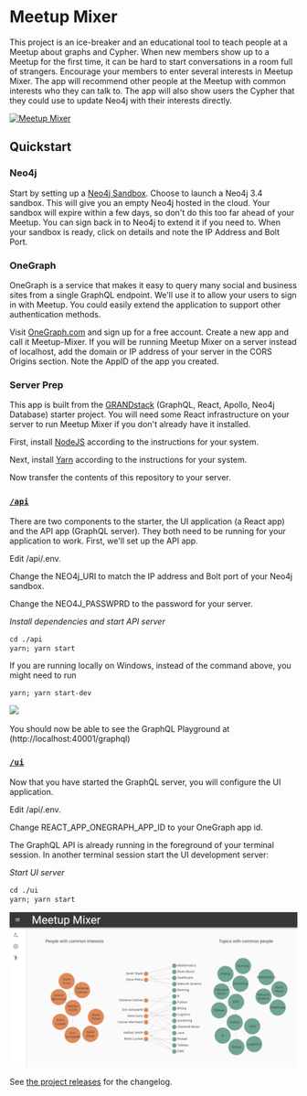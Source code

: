 # Meetup Mixer

This project is an ice-breaker and an educational tool to teach people at a Meetup about graphs and Cypher. When new members show up to a Meetup for the first time, it can be hard to start conversations in a room full of strangers. Encourage your members to enter several interests in Meetup Mixer. The app will recommend other people at the Meetup with common interests who they can talk to. The app will also show users the Cypher that they could use to update Neo4j with their interests directly.

[![Meetup Mixer](https://img.youtube.com/vi/syUcgGkZIzs/0.jpg)](https://www.youtube.com/watch?v=syUcgGkZIzs "Meetup Mixer")

## Quickstart

### Neo4j

Start by setting up a [Neo4j Sandbox](http://neo4j.com/sandbox). Choose to launch a Neo4j 3.4 sandbox. This will give you an empty Neo4j hosted in the cloud. Your sandbox will expire within a few days, so don't do this too far ahead of your Meetup. You can sign back in to Neo4j to extend it if you need to. When your sandbox is ready, click on details and note the IP Address and Bolt Port.

### OneGraph

OneGraph is a service that makes it easy to query many social and business sites from a single GraphQL endpoint. We'll use it to allow your users to sign in with Meetup. You could easily extend the application to support other authentication methods.

Visit [OneGraph.com](http://onegraph.com) and sign up for a free account. Create a new app and call it Meetup-Mixer. If you will be running Meetup Mixer on a server instead of localhost, add the domain or IP address of your server in the CORS Origins section. Note the AppID of the app you created.

### Server Prep
This app is built from the [GRANDstack](https://github.com/grand-stack/grand-stack-starter) (GraphQL, React, Apollo, Neo4j Database) starter project. You will need some React infrastructure on your server to run Meetup Mixer if you don't already have it installed.

First, install [NodeJS](https://nodejs.org/en/download/) according to the instructions for your system.

Next, install [Yarn](https://yarnpkg.com/lang/en/docs/install/) according to the instructions for your system.

Now transfer the contents of this repository to your server.

### [`/api`](./api)

There are two components to the starter, the UI application (a React app) and the API app (GraphQL server). They both need to be running for your application to work. First, we'll set up the API app.

Edit /api/.env.

Change the NEO4j_URI to match the IP address and Bolt port of your Neo4j sandbox.

Change the NEO4J_PASSWPRD to the password for your server.

*Install dependencies and start API server*
```
cd ./api
yarn; yarn start
```

If you are running locally on Windows, instead of the command above, you might need to run 

```
yarn; yarn start-dev
``` 

![](api/img/graphql-playground.png)

You should now be able to see the GraphQL Playground at (http://localhost:40001/graphql)

### [`/ui`](./ui)

Now that you have started the GraphQL server, you will configure the UI application.

Edit /api/.env.

Change REACT_APP_ONEGRAPH_APP_ID to your OneGraph app id.

The GraphQL API is already running in the foreground of your terminal session. In another terminal session start the UI development server:

*Start UI server*
```
cd ./ui
yarn; yarn start
```

![](ui/img/View-community.PNG)

See [the project releases](https://github.com/grand-stack/grand-stack-starter/releases) for the changelog.


